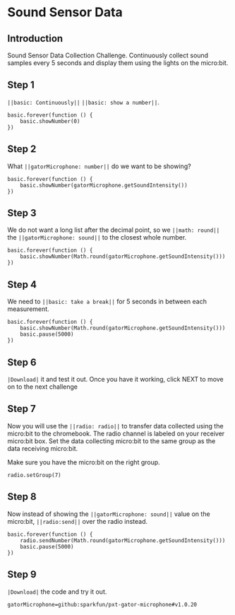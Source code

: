 # Sound Sensor Data

## Introduction 
Sound Sensor Data Collection Challenge. Continuously collect sound samples every 5 seconds and display them using the lights on the micro:bit. 

## Step 1
``||basic: Continuously||`` ``||basic: show a number||``. 

```blocks
basic.forever(function () {
    basic.showNumber(0)
})
```

## Step 2
What ``||gatorMicrophone: number||`` do we want to be showing?  

```blocks
basic.forever(function () {
    basic.showNumber(gatorMicrophone.getSoundIntensity())
})
```

## Step 3
We do not want a long list after the decimal point, so we ``||math: round||`` the ``||gatorMicrophone: sound||`` to the closest whole number.

```blocks
basic.forever(function () {
    basic.showNumber(Math.round(gatorMicrophone.getSoundIntensity()))
})
```

## Step 4
We need to ``||basic: take a break||`` for 5 seconds in between each measurement.

```blocks
basic.forever(function () {
    basic.showNumber(Math.round(gatorMicrophone.getSoundIntensity()))
    basic.pause(5000)
})
```

## Step 6
``|Download|`` it and test it out. Once you have it working, click NEXT to move on to the next challenge

## Step 7
Now you will use the ``||radio: radio||`` to transfer data collected using the micro:bit to the chromebook. The radio channel is labeled on your receiver micro:bit box. Set the data collecting micro:bit to the same group as the data receiving micro:bit.

Make sure you have the micro:bit on the right group.
```blocks
radio.setGroup(7)
```

## Step 8 
Now instead of showing the ``||gatorMicrophone: sound||`` value on the micro:bit, ``||radio:send||`` over the radio instead.
```blocks
basic.forever(function () {
    radio.sendNumber(Math.round(gatorMicrophone.getSoundIntensity()))
    basic.pause(5000)
})
```

## Step 9
``|Download|`` the code and try it out. 

```package
gatorMicrophone=github:sparkfun/pxt-gator-microphone#v1.0.20
```

